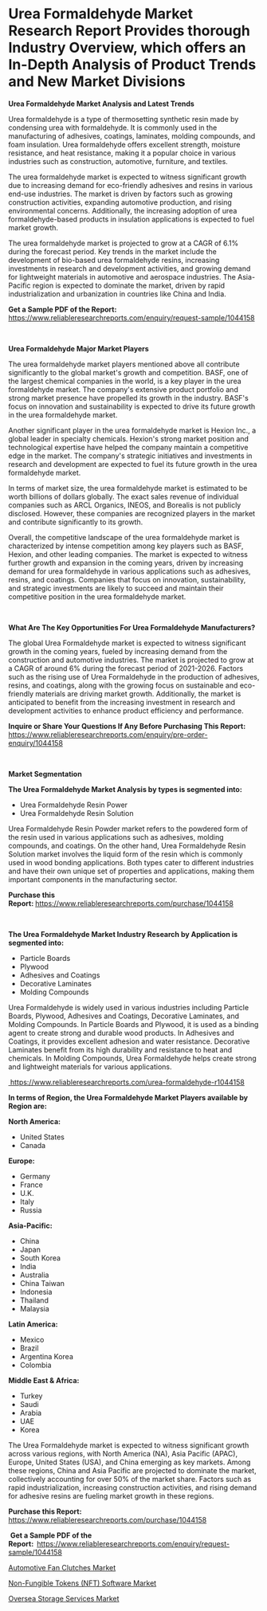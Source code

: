 <p><h1>Urea Formaldehyde Market Research Report Provides thorough Industry Overview, which offers an In-Depth Analysis of Product Trends and New Market Divisions</h1></p><p><strong>Urea Formaldehyde Market Analysis and Latest Trends</strong></p>
<p><p>Urea formaldehyde is a type of thermosetting synthetic resin made by condensing urea with formaldehyde. It is commonly used in the manufacturing of adhesives, coatings, laminates, molding compounds, and foam insulation. Urea formaldehyde offers excellent strength, moisture resistance, and heat resistance, making it a popular choice in various industries such as construction, automotive, furniture, and textiles.</p><p>The urea formaldehyde market is expected to witness significant growth due to increasing demand for eco-friendly adhesives and resins in various end-use industries. The market is driven by factors such as growing construction activities, expanding automotive production, and rising environmental concerns. Additionally, the increasing adoption of urea formaldehyde-based products in insulation applications is expected to fuel market growth.</p><p>The urea formaldehyde market is projected to grow at a CAGR of 6.1% during the forecast period. Key trends in the market include the development of bio-based urea formaldehyde resins, increasing investments in research and development activities, and growing demand for lightweight materials in automotive and aerospace industries. The Asia-Pacific region is expected to dominate the market, driven by rapid industrialization and urbanization in countries like China and India.</p></p>
<p><strong>Get a Sample PDF of the Report:&nbsp;</strong> <a href="https://www.reliableresearchreports.com/enquiry/request-sample/1044158">https://www.reliableresearchreports.com/enquiry/request-sample/1044158</a></p>
<p>&nbsp;</p>
<p><strong>Urea Formaldehyde Major Market Players</strong></p>
<p><p>The urea formaldehyde market players mentioned above all contribute significantly to the global market's growth and competition. BASF, one of the largest chemical companies in the world, is a key player in the urea formaldehyde market. The company's extensive product portfolio and strong market presence have propelled its growth in the industry. BASF's focus on innovation and sustainability is expected to drive its future growth in the urea formaldehyde market.</p><p>Another significant player in the urea formaldehyde market is Hexion Inc., a global leader in specialty chemicals. Hexion's strong market position and technological expertise have helped the company maintain a competitive edge in the market. The company's strategic initiatives and investments in research and development are expected to fuel its future growth in the urea formaldehyde market.</p><p>In terms of market size, the urea formaldehyde market is estimated to be worth billions of dollars globally. The exact sales revenue of individual companies such as ARCL Organics, INEOS, and Borealis is not publicly disclosed. However, these companies are recognized players in the market and contribute significantly to its growth.</p><p>Overall, the competitive landscape of the urea formaldehyde market is characterized by intense competition among key players such as BASF, Hexion, and other leading companies. The market is expected to witness further growth and expansion in the coming years, driven by increasing demand for urea formaldehyde in various applications such as adhesives, resins, and coatings. Companies that focus on innovation, sustainability, and strategic investments are likely to succeed and maintain their competitive position in the urea formaldehyde market.</p></p>
<p>&nbsp;</p>
<p><strong>What Are The Key Opportunities For Urea Formaldehyde Manufacturers?</strong></p>
<p><p>The global Urea Formaldehyde market is expected to witness significant growth in the coming years, fueled by increasing demand from the construction and automotive industries. The market is projected to grow at a CAGR of around 6% during the forecast period of 2021-2026. Factors such as the rising use of Urea Formaldehyde in the production of adhesives, resins, and coatings, along with the growing focus on sustainable and eco-friendly materials are driving market growth. Additionally, the market is anticipated to benefit from the increasing investment in research and development activities to enhance product efficiency and performance.</p></p>
<p><strong>Inquire or Share Your Questions If Any Before Purchasing This Report:</strong> <a href="https://www.reliableresearchreports.com/enquiry/pre-order-enquiry/1044158">https://www.reliableresearchreports.com/enquiry/pre-order-enquiry/1044158</a></p>
<p>&nbsp;</p>
<p><strong>Market Segmentation</strong></p>
<p><strong>The Urea Formaldehyde Market Analysis by types is segmented into:</strong></p>
<p><ul><li>Urea Formaldehyde Resin Power</li><li>Urea Formaldehyde Resin Solution</li></ul></p>
<p><p>Urea Formaldehyde Resin Powder market refers to the powdered form of the resin used in various applications such as adhesives, molding compounds, and coatings. On the other hand, Urea Formaldehyde Resin Solution market involves the liquid form of the resin which is commonly used in wood bonding applications. Both types cater to different industries and have their own unique set of properties and applications, making them important components in the manufacturing sector.</p></p>
<p><strong>Purchase this Report:&nbsp;</strong><a href="https://www.reliableresearchreports.com/purchase/1044158">https://www.reliableresearchreports.com/purchase/1044158</a></p>
<p>&nbsp;</p>
<p><strong>The Urea Formaldehyde Market Industry Research by Application is segmented into:</strong></p>
<p><ul><li>Particle Boards</li><li>Plywood</li><li>Adhesives and Coatings</li><li>Decorative Laminates</li><li>Molding Compounds</li></ul></p>
<p><p>Urea Formaldehyde is widely used in various industries including Particle Boards, Plywood, Adhesives and Coatings, Decorative Laminates, and Molding Compounds. In Particle Boards and Plywood, it is used as a binding agent to create strong and durable wood products. In Adhesives and Coatings, it provides excellent adhesion and water resistance. Decorative Laminates benefit from its high durability and resistance to heat and chemicals. In Molding Compounds, Urea Formaldehyde helps create strong and lightweight materials for various applications.</p></p>
<p><a href="https://www.reliableresearchreports.com/urea-formaldehyde-r1044158">&nbsp;https://www.reliableresearchreports.com/urea-formaldehyde-r1044158</a></p>
<p><strong>In terms of Region, the Urea Formaldehyde Market Players available by Region are:</strong></p>
<p>
    <p> <strong> North America: </strong>
        <ul>
            <li>United States</li>
            <li>Canada</li>
        </ul>
        </p> 
    <p> <strong> Europe: </strong>
        <ul>
            <li>Germany</li>
            <li>France</li>
            <li>U.K.</li>
            <li>Italy</li>
            <li>Russia</li>
        </ul>
        </p> 
    <p> <strong> Asia-Pacific: </strong>
        <ul>
            <li>China</li>
            <li>Japan</li>
            <li>South Korea</li>
            <li>India</li>
            <li>Australia</li>
            <li>China Taiwan</li>
            <li>Indonesia</li>
            <li>Thailand</li>
            <li>Malaysia</li>
        </ul>
        </p> 
    <p> <strong> Latin America: </strong>
        <ul>
            <li>Mexico</li>
            <li>Brazil</li>
            <li>Argentina Korea</li>
            <li>Colombia</li>
        </ul>
        </p> 
    <p> <strong> Middle East & Africa: </strong>
        <ul>
            <li>Turkey</li>
            <li>Saudi</li>
            <li>Arabia</li>
            <li>UAE</li>
            <li>Korea</li>
        </ul>
    </p>
    </p>
<p><p>The Urea Formaldehyde market is expected to witness significant growth across various regions, with North America (NA), Asia Pacific (APAC), Europe, United States (USA), and China emerging as key markets. Among these regions, China and Asia Pacific are projected to dominate the market, collectively accounting for over 50% of the market share. Factors such as rapid industrialization, increasing construction activities, and rising demand for adhesive resins are fueling market growth in these regions.</p></p>
<p><strong>Purchase this Report: </strong><a href="https://www.reliableresearchreports.com/purchase/1044158">https://www.reliableresearchreports.com/purchase/1044158</a></p>
<p>&nbsp;<strong>Get a Sample PDF of the Report:&nbsp;&nbsp;</strong><a href="https://www.reliableresearchreports.com/enquiry/request-sample/1044158">https://www.reliableresearchreports.com/enquiry/request-sample/1044158</a></p>
<p><strong></strong></p>
<p><p><a href="https://issuu.com/reportprime-2/docs/automotive-fan-clutches-market-size-2030.pptx">Automotive Fan Clutches Market</a></p><p><a href="https://github.com/gulaimolin/Market-Research-Report-List-5/blob/main/non-fungible-tokens-nft-software-market.md">Non-Fungible Tokens (NFT) Software Market</a></p><p><a href="https://github.com/mauripalmi/Market-Research-Report-List-4/blob/main/oversea-storage-services-market.md">Oversea Storage Services Market</a></p></p>
